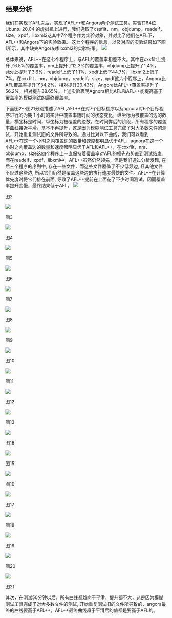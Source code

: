 ## 结果分析
我们在实现了AFL之后，实现了AFL++和Angora两个测试工具。实验在64位Ubuntu 20.04 的虚拟机上进行，我们选取了cssfilt，nm，objdump，readelf，size，xpdf，libxml2这其中7个程序作为实验对象，并对比了他们在AFL下，AFL++和Angora下的实验效果。
这七个程序的信息，以及对应的实验结果如下图1所示，其中缺失Angora对libxml2的实验结果。
![](pictures/compare.png)

总体来说，AFL++在这七个程序上，与AFL的覆盖率相差不大。其中在cxxfilt上提升了6.5%的覆盖率，nm上提升了12.3%的覆盖率，objdump上提升了1.4%，size上提升了3.6%，readelf上低了1.1%，xpdf上低了44.7%，libxml2上低了7%。在cxxfilt，nm，objdump，readelf，size，xpdf这六个程序上，Angora比AFL覆盖率提升了34.2%，相对提升20.43%，Angora比AFL++覆盖率提升了56.2%，相对提升38.65%。上述实验表明Agnora相比AFL和AFL++能提高基于覆盖率的模糊测试的最终覆盖率。

下面图2～图21分别描述了AFL,AFL++在对7个目标程序以及agnora对6个目标程序进行的为期 1 小时的实验中覆盖率随时间的状态变化，纵坐标为被覆盖的边的数量，横坐标是时间，纵坐标为被覆盖的边数。在时间靠后的阶段，所有程序的覆盖率曲线接近平滑，基本不再提升，这是因为模糊测试工具完成了对大多数文件的测试，开始重复测试旧的文件所导致的。通过比对以下曲线，我们可以看到AFL++在这一个小时之内覆盖边的数量和速度都明显优于AFL，agnora在这一个小时之内覆盖边的数量和速度都明显优于AFL和AFL++，在cxxfilt，nm，objdump，size这四个程序上一直保持着覆盖率对AFL的领先态势直到测试结束。而在readelf，xpdf，libxml中，AFL++虽然仍然领先，但是我们通过分析发现, 在后三个程序的序列中, 存在一些文件，而这些文件覆盖了不少低频边, 且其他文件不经过这些边, 所以它们仍然是覆盖这些边的执行速度最快的文件。AFL++在计算优先度时将它们排在前面, 导致了AFL++提前在上面花了不少时间测试，因而覆盖率提升变慢，最终结果低于AFL。
![](cov-chart/afl_cxxfilt.png)

图2

![](cov-chart/afl_nm.png)

图3

![](cov-chart/afl_objdump.png)

图4

![](cov-chart/afl_readelf.png)

图5

![](cov-chart/afl_size.png)

图6

![](cov-chart/afl_xpdf.png)

图7

![](cov-chart/afl_libxml.png)

图8

![](cov-chart/afl++cxxfilt.png)

图9

![](cov-chart/afl++nm.png)

图10

![](cov-chart/afl++objdump.png)

图11

![](cov-chart/afl++readelf.png)

图12

![](cov-chart/afl++size.png)

图13

![](cov-chart/afl++xpdf.png)

图16

![](cov-chart/afl++libxml.png)

图15

![](cov-chart/agnora_cxxfilt.png)

图16

![](cov-chart/agnora_nm.png)

图17

![](cov-chart/agnora_objdump.png)

图18

![](cov-chart/agnora_readelf.png)

图19

![](cov-chart/agnora_size.png)

图20

![](cov-chart/agnora_xpdf.png)

图21

其次，在测试50分钟以后，所有曲线都趋向于平滑，提升都不大，这是因为模糊测试工具完成了对大多数文件的测试, 开始重复测试旧的文件所导致的，angora最终的曲线要高于AFL++，AFL++最终曲线趋于平滑后的值都是要高于AFL的。

